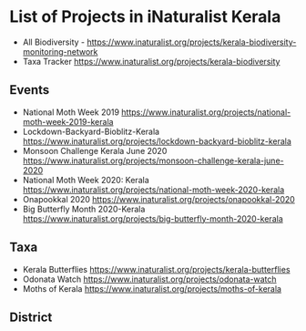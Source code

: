 # List of Projects in iNaturalist Kerala 

* All Biodiversity - https://www.inaturalist.org/projects/kerala-biodiversity-monitoring-network
* Taxa Tracker https://www.inaturalist.org/projects/kerala-biodiversity

## Events
* National Moth Week 2019 https://www.inaturalist.org/projects/national-moth-week-2019-kerala
* Lockdown-Backyard-Bioblitz-Kerala https://www.inaturalist.org/projects/lockdown-backyard-bioblitz-kerala
* Monsoon Challenge Kerala June 2020 https://www.inaturalist.org/projects/monsoon-challenge-kerala-june-2020 
* National Moth Week 2020: Kerala https://www.inaturalist.org/projects/national-moth-week-2020-kerala
* Onapookkal 2020 https://www.inaturalist.org/projects/onapookkal-2020
* Big Butterfly Month 2020-Kerala https://www.inaturalist.org/projects/big-butterfly-month-2020-kerala

## Taxa
* Kerala Butterflies https://www.inaturalist.org/projects/kerala-butterflies
* Odonata Watch https://www.inaturalist.org/projects/odonata-watch
* Moths of Kerala https://www.inaturalist.org/projects/moths-of-kerala

## District
